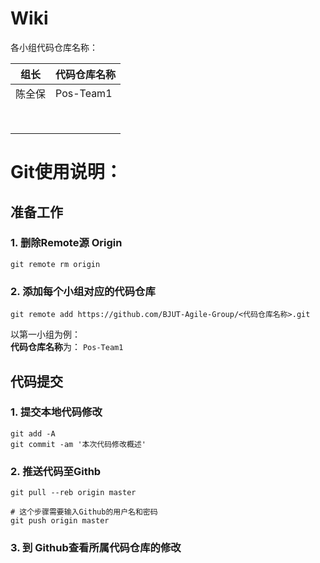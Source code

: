 Wiki
====

各小组代码仓库名称：

| 组长 |  代码仓库名称|
|:-:|---|
|陈全保  | Pos-Team1 |
|  |  |
|  |  |
|  |  |
|  |  |
|  |  |
|  |  |
|  |  |
|  |  |


Git使用说明：
===

## 准备工作

### 1. 删除Remote源 Origin

	git remote rm origin
	
### 2. 添加每个小组对应的代码仓库


	git remote add https://github.com/BJUT-Agile-Group/<代码仓库名称>.git
	
以第一小组为例：  
**代码仓库名称**为： `Pos-Team1`


## 代码提交

### 1. 提交本地代码修改

	git add -A
	git commit -am '本次代码修改概述'
	
### 2. 推送代码至Githb

	git pull --reb origin master
	
	# 这个步骤需要输入Github的用户名和密码
	git push origin master
	
	
### 3. 到 Github查看所属代码仓库的修改
